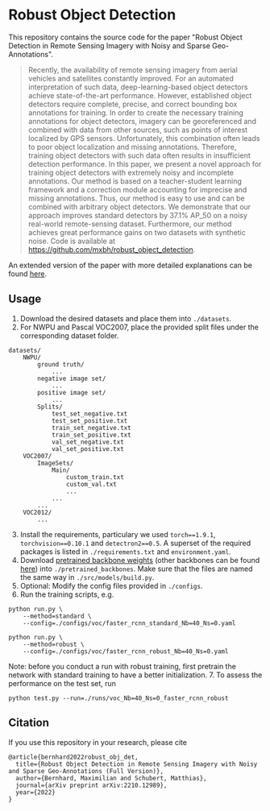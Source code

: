 # Robust Object Detection

This repository contains the source code for the paper "Robust Object Detection in Remote Sensing Imagery with Noisy
and Sparse Geo-Annotations".

> Recently, the availability of remote sensing imagery from aerial vehicles and satellites constantly improved. For an automated interpretation of such data, deep-learning-based object detectors achieve state-of-the-art performance. However, established object detectors require complete, precise, and correct bounding box annotations for training. In order to create the necessary training annotations for object detectors, imagery can be georeferenced and combined with data from other sources, such as points of interest localized by GPS sensors. Unfortunately, this combination often leads to poor object localization and missing annotations. Therefore, training object detectors with such data often results in insufficient detection performance. In this paper, we present a novel approach for training object detectors with extremely noisy and incomplete annotations. Our method is based on a teacher-student learning framework and a correction module accounting for imprecise and missing annotations. Thus, our method is easy to use and can be combined with arbitrary object detectors. We demonstrate that our approach improves standard detectors by 37.1% AP_50 on a noisy real-world remote-sensing dataset. Furthermore, our method achieves great performance gains on two datasets with synthetic noise. Code is available at https://github.com/mxbh/robust_object_detection.

An extended version of the paper with more detailed explanations can be found [here](http://arxiv.org/abs/2210.12989).

## Usage 
1. Download the desired datasets and place them into `./datasets`.
2. For NWPU and Pascal VOC2007, place the provided split files under the corresponding dataset folder.
```
datasets/
    NWPU/
        ground truth/
            ...
        negative image set/
            ...
        positive image set/
            ...
        Splits/
            test_set_negative.txt
            test_set_positive.txt
            train_set_negative.txt
            train_set_positive.txt
            val_set_negative.txt
            val_set_positive.txt
    VOC2007/
        ImageSets/
            Main/
                custom_train.txt
                custom_val.txt
                ...
            ...
        ...
    VOC2012/
        ...

```
3. Install the requirements, particulary we used `torch==1.9.1`, `torchvision==0.10.1` and `detectron2==0.5`.
A superset of the required packages is listed in `./requirements.txt` and `environment.yaml`.
4. Download [pretrained backbone weights](https://dl.fbaipublicfiles.com/detectron2/ImageNetPretrained/MSRA/R-50.pkl) (other backbones can be found [here](https://github.com/facebookresearch/detectron2/blob/main/MODEL_ZOO.md#imagenet-pretrained-models)) into `./pretrained_backbones`. Make sure that the files are named the same way in `./src/models/build.py`.
5. Optional: Modify the config files provided in `./configs`.
6. Run the training scripts, e.g.
```
python run.py \
    --method=standard \
    --config=./configs/voc/faster_rcnn_standard_Nb=40_Ns=0.yaml

python run.py \
    --method=robust \
    --config=./configs/voc/faster_rcnn_robust_Nb=40_Ns=0.yaml

```
Note: before you conduct a run with robust training, first pretrain the network with standard training to have a better initialization.
7. To assess the performance on the test set, run 
```
python test.py --run=./runs/voc_Nb=40_Ns=0_faster_rcnn_robust
```

## Citation
If you use this repository in your research, please cite
```
@article{bernhard2022robust_obj_det,
  title={Robust Object Detection in Remote Sensing Imagery with Noisy and Sparse Geo-Annotations (Full Version)},
  author={Bernhard, Maximilian and Schubert, Matthias},
  journal={arXiv preprint arXiv:2210.12989},
  year={2022}
}
```